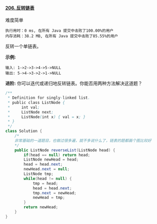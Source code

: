 #### [206. 反转链表](https://leetcode-cn.com/problems/reverse-linked-list/)

难度简单

```
执行用时：0 ms, 在所有 Java 提交中击败了100.00%的用户
内存消耗：38.2 MB, 在所有 Java 提交中击败了85.55%的用户
```



反转一个单链表。

**示例:**

```
输入: 1->2->3->4->5->NULL
输出: 5->4->3->2->1->NULL
```

**进阶:**
你可以迭代或递归地反转链表。你能否用两种方法解决这道题？



```java
/**
 * Definition for singly-linked list.
 * public class ListNode {
 *     int val;
 *     ListNode next;
 *     ListNode(int x) { val = x; }
 * }
 */
class Solution {
    /*
    非常基础的一道题目，也做过很多遍，就不多说什么了，链表的题都画个图比较好
    */
    public ListNode reverseList(ListNode head) {
        if(head == null) return head;
        ListNode newHead = head;
        head = head.next;
        newHead.next = null;
        ListNode tmp;
        while(head != null) {
            tmp = head;
            head = head.next;
            tmp.next = newHead;
            newHead = tmp;
        }
        return newHead;
    }
}
```

